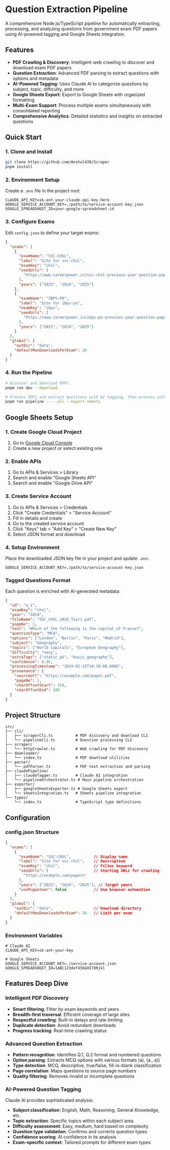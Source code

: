 # Question Extraction Pipeline

A comprehensive Node.js/TypeScript pipeline for automatically extracting, processing, and analyzing questions from government exam PDF papers using AI-powered tagging and Google Sheets integration.

## Features

- **PDF Crawling & Discovery**: Intelligent web crawling to discover and download exam PDF papers
- **Question Extraction**: Advanced PDF parsing to extract questions with options and metadata  
- **AI-Powered Tagging**: Uses Claude AI to categorize questions by subject, topic, difficulty, and more
- **Google Sheets Export**: Export to Google Sheets with organized formatting
- **Multi-Exam Support**: Process multiple exams simultaneously with consolidated reporting
- **Comprehensive Analytics**: Detailed statistics and insights on extracted questions


## Quick Start

### 1. Clone and Install

```bash
git clone https://github.com/Anshul439/Scraper
pnpm install
```

### 2. Environment Setup

Create a `.env` file in the project root:

```env
CLAUDE_API_KEY=sk-ant-your-claude-api-key-here
GOOGLE_SERVICE_ACCOUNT_KEY=./path/to/service-account-key.json
GOOGLE_SPREADSHEET_ID=your-google-spreadsheet-id
```

### 3. Configure Exams

Edit `config.json` to define your target exams:

```json
{
  "exams": [
    {
      "examName": "SSC-CHSL",
      "label": "Site for ssc-chsl",
      "examKey": "chsl",
      "seedUrls": [
        "https://www.careerpower.in/ssc-chsl-previous-year-question-paper.html"
      ],
      "years": ["2023", "2024", "2025"]
    },
    {
      "examName": "IBPS-PO",
      "label": "Site for ibps-po", 
      "examKey": "ibps",
      "seedUrls": [
        "https://www.careerpower.in/ibps-po-previous-year-question-paper.html"
      ],
      "years": ["2023", "2024", "2025"]
    }
  ],
  "global": {
    "outDir": "data",
    "defaultMaxDownloadsPerExam": 20
  }
}
```

### 4. Run the Pipeline

```bash
# Discover and download PDFs
pnpm run dev --download

# Process PDFs and extract questions with AI tagging, then process with Google Sheets export
pnpm run pipeline -- --all --export-sheets
```

## Google Sheets Setup

### 1. Create Google Cloud Project

1. Go to [Google Cloud Console](https://console.cloud.google.com/)
2. Create a new project or select existing one

### 2. Enable APIs

1. Go to APIs & Services > Library
2. Search and enable "Google Sheets API"  
3. Search and enable "Google Drive API"

### 3. Create Service Account

1. Go to APIs & Services > Credentials
2. Click "Create Credentials" > "Service Account"
3. Fill in details and create
4. Go to the created service account
5. Click "Keys" tab > "Add Key" > "Create New Key"
6. Select JSON format and download

### 4. Setup Environment

Place the downloaded JSON key file in your project and update `.env`:

```env
GOOGLE_SERVICE_ACCOUNT_KEY=./path/to/service-account-key.json
```


### Tagged Questions Format

Each question is enriched with AI-generated metadata:

```json
{
  "id": "q_1",
  "examKey": "chsl",
  "year": "2024", 
  "fileName": "SSC_CHSL_2024_Tier1.pdf",
  "pageNo": 1,
  "text": "Which of the following is the capital of France?",
  "questionType": "MCQ",
  "options": ["London", "Berlin", "Paris", "Madrid"],
  "subject": "Geography",
  "topics": ["World Capitals", "European Geography"],
  "difficulty": "easy",
  "extraTags": ["static_gk", "basic_geography"],
  "confidence": 0.95,
  "processingTimestamp": "2024-01-15T10:30:00.000Z",
  "provenance": {
    "sourceUrl": "https://example.com/paper.pdf",
    "pageNo": 1,
    "charOffsetStart": 150,
    "charOffsetEnd": 200
  }
}
```

## Project Structure

```
src/
├── cli/
│   ├── scraperCli.ts          # PDF discovery and download CLI
│   └── pipelineCli.ts         # Question processing CLI
├── scraper/
│   └── httpCrawler.ts         # Web crawling for PDF discovery
├── downloader/
│   └── index.ts               # PDF download utilities
├── parser/
│   └── pdfParser.ts           # PDF text extraction and parsing
├── claudePipeline/
│   ├── claudeTagger.ts        # Claude AI integration
│   └── pipelineOrchestrator.ts # Main pipeline orchestration
├── exporter/
│   ├── googleSheetsExporter.ts # Google Sheets export
│   └── sheetsIntegration.ts   # Sheets pipeline integration
└── types/
    └── index.ts               # TypeScript type definitions
```

## Configuration

### config.json Structure

```json
{
  "exams": [
    {
      "examName": "SSC-CHSL",          // Display name
      "label": "Site for ssc-chsl",    // Description
      "examKey": "chsl",               // Filter keyword
      "seedUrls": [                    // Starting URLs for crawling
        "https://example.com/papers"
      ],
      "years": ["2023", "2024", "2025"], // Target years
      "usePuppeteer": false            // Use browser automation
    }
  ],
  "global": {
    "outDir": "data",                  // Download directory
    "defaultMaxDownloadsPerExam": 20   // Limit per exam
  }
}
```

### Environment Variables

```env
# Claude AI
CLAUDE_API_KEY=sk-ant-your-key

# Google Sheets
GOOGLE_SERVICE_ACCOUNT_KEY=./service-account.json  
GOOGLE_SPREADSHEET_ID=1ABC123def456GHI789jkl
```

## Features Deep Dive

### Intelligent PDF Discovery

- **Smart filtering**: Filter by exam keywords and years
- **Breadth-first traversal**: Efficient coverage of large sites
- **Respectful crawling**: Built-in delays and rate limiting
- **Duplicate detection**: Avoid redundant downloads
- **Progress tracking**: Real-time crawling status

### Advanced Question Extraction  

- **Pattern recognition**: Identifies Q.1, Q.2 format and numbered questions
- **Option parsing**: Extracts MCQ options with various formats (a), (a., a))
- **Type detection**: MCQ, descriptive, true/false, fill-in-blank classification
- **Page correlation**: Maps questions to source page numbers
- **Quality filtering**: Removes invalid or incomplete questions

### AI-Powered Question Tagging

Claude AI provides sophisticated analysis:

- **Subject classification**: English, Math, Reasoning, General Knowledge, etc.
- **Topic extraction**: Specific topics within each subject area
- **Difficulty assessment**: Easy, medium, hard based on complexity
- **Question type validation**: Confirms and corrects question types  
- **Confidence scoring**: AI confidence in its analysis
- **Exam-specific context**: Tailored prompts for different exam types
